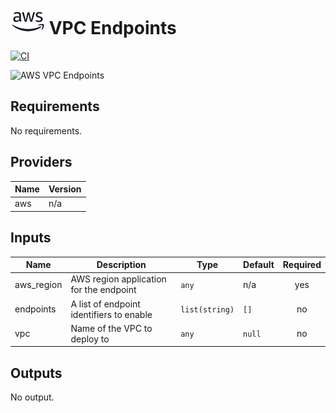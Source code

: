 # ![AWS](aws-logo.png) VPC Endpoints

[![CI](https://github.com/figurate/terraform-aws-vpc-endpoints/actions/workflows/main.yml/badge.svg)](https://github.com/figurate/terraform-aws-vpc-endpoints/actions/workflows/main.yml)

![AWS VPC Endpoints](aws\_vpc\_endpoints.png)

## Requirements

No requirements.

## Providers

| Name | Version |
|------|---------|
| aws | n/a |

## Inputs

| Name | Description | Type | Default | Required |
|------|-------------|------|---------|:--------:|
| aws\_region | AWS region application for the endpoint | `any` | n/a | yes |
| endpoints | A list of endpoint identifiers to enable | `list(string)` | `[]` | no |
| vpc | Name of the VPC to deploy to | `any` | `null` | no |

## Outputs

No output.

